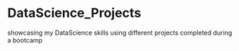 # DataScience_Projects
showcasing my DataScience skills using different projects completed during a bootcamp
